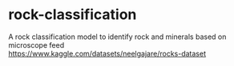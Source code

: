 # rock-classification
A rock classification model to identify rock and minerals based on microscope feed \
https://www.kaggle.com/datasets/neelgajare/rocks-dataset

